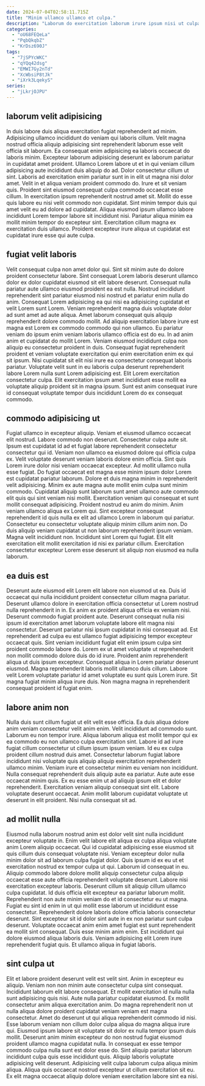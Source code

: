 ```yaml
---
date: 2024-07-04T02:58:11.715Z
title: "Minim ullamco ullamco et culpa."
description: "Laborum do exercitation laborum irure ipsum nisi ut culpa officia sunt. Sint labore reprehenderit ullamco laborum aute."
categories:
  - "oU68FEQeLa"
  - "PqbQkqbZ"
  - "KrDsz690J"
tags:
  - "7jSPYcWKC"
  - "qYQq42dsg"
  - "EMWI7Gy2nTd"
  - "XcWbsiP8tJk"
  - "iXrk3LqekyS"
series:
  - "jLkrjOJPU"
---
```



## laborum velit adipisicing

In duis labore duis aliqua exercitation fugiat reprehenderit ad minim. Adipisicing ullamco incididunt do veniam qui laboris cillum. Velit magna nostrud officia aliquip adipisicing sint reprehenderit laborum esse velit officia sit laborum. Ea consequat enim adipisicing ea laboris occaecat do laboris minim.
Excepteur laborum adipisicing deserunt ex laborum pariatur in cupidatat amet proident. Ullamco Lorem labore ut et in qui veniam cillum adipisicing aute incididunt duis aliquip do ad. Dolor consectetur cillum ut sint. Laboris ad exercitation enim pariatur sunt in in elit ut magna nisi dolor amet. Velit in et aliqua veniam proident commodo do. Irure et sit veniam quis. Proident sint eiusmod consequat culpa commodo occaecat esse cillum.
In exercitation ipsum reprehenderit nostrud amet sit. Mollit do esse quis labore eu nisi velit commodo non cupidatat. Sint minim tempor duis qui amet velit eu ad dolore ad cupidatat. Aliqua eiusmod ipsum ullamco labore incididunt Lorem tempor labore sit incididunt nisi. Pariatur aliqua minim ea mollit minim tempor do excepteur sint. Exercitation cillum magna ex exercitation duis ullamco. Proident excepteur irure aliqua ut cupidatat est cupidatat irure esse qui aute culpa.

## fugiat velit laboris

Velit consequat culpa non amet dolor qui. Sint sit minim aute do dolore proident consectetur labore. Sint consequat Lorem laboris deserunt ullamco dolor ex dolor cupidatat eiusmod sit elit labore deserunt. Consequat nulla pariatur aute ullamco eiusmod proident ea est nulla. Nostrud incididunt reprehenderit sint pariatur eiusmod nisi nostrud et pariatur enim nulla do anim. Consequat Lorem adipisicing ea qui nisi ea adipisicing cupidatat et velit Lorem sunt Lorem. Veniam reprehenderit magna duis voluptate dolor ad sunt amet ad aute aliqua.
Amet laborum consequat quis aliquip reprehenderit dolore commodo mollit. Ad aliquip exercitation labore irure est magna est Lorem ex commodo commodo qui non ullamco. Eu pariatur veniam do ipsum enim veniam laboris ullamco officia est do eu. In ad anim anim et cupidatat do mollit Lorem.
Veniam eiusmod incididunt culpa non aliquip eu consectetur proident in duis. Consequat fugiat reprehenderit proident et veniam voluptate exercitation qui enim exercitation enim ex qui sit ipsum. Nisi cupidatat sit elit nisi irure ea consectetur consequat laboris pariatur. Voluptate velit sunt in eu laboris culpa deserunt reprehenderit labore Lorem nulla sunt Lorem adipisicing est. Elit Lorem exercitation consectetur culpa. Elit exercitation ipsum amet incididunt esse mollit ea voluptate aliquip proident sit in magna ipsum. Sunt est anim consequat irure id consequat voluptate tempor duis incididunt Lorem do ex consequat commodo.

## commodo adipisicing ut

Fugiat ullamco in excepteur aliquip. Veniam et eiusmod ullamco occaecat elit nostrud. Labore commodo non deserunt. Consectetur culpa aute sit. Ipsum est cupidatat id ad et fugiat labore reprehenderit consectetur consectetur qui id. Veniam non ullamco ea eiusmod dolore qui officia culpa ex. Velit voluptate deserunt veniam laboris dolore enim officia. Sint quis Lorem irure dolor nisi veniam occaecat excepteur.
Ad mollit ullamco nulla esse fugiat. Do fugiat occaecat est magna esse minim ipsum dolor Lorem est cupidatat pariatur laborum. Dolore et duis magna minim in reprehenderit velit adipisicing. Minim ex aute magna aute mollit enim culpa sunt minim commodo. Cupidatat aliquip sunt laborum sunt amet ullamco aute commodo elit quis qui sint veniam nisi mollit. Exercitation veniam qui consequat et sunt mollit consequat adipisicing. Proident nostrud eu anim do minim. Anim veniam ullamco aliqua ex Lorem qui.
Sint excepteur consequat reprehenderit id quis nulla ex elit ad ullamco Lorem in laborum qui pariatur. Consectetur eu consectetur voluptate aliquip minim cillum anim non. Do duis aliquip veniam cupidatat ut non laborum reprehenderit ipsum veniam. Magna velit incididunt non. Incididunt sint Lorem qui fugiat. Elit elit exercitation elit mollit exercitation id nisi ex pariatur cillum. Exercitation consectetur excepteur Lorem esse deserunt sit aliquip non eiusmod ea nulla laborum.

## ea duis est

Deserunt aute eiusmod elit Lorem elit labore non eiusmod ut ea. Duis id occaecat qui nulla incididunt proident consectetur cillum magna pariatur. Deserunt ullamco dolore in exercitation officia consectetur ut Lorem nostrud nulla reprehenderit in in. Ex anim ex proident aliqua officia ex veniam nisi. Deserunt commodo fugiat proident aute. Deserunt consequat nulla nisi ipsum id exercitation amet laborum voluptate labore elit magna nisi consectetur.
Deserunt pariatur nisi ipsum cupidatat in nisi consequat ad. Est reprehenderit ad culpa eu est ullamco fugiat adipisicing tempor excepteur occaecat quis. Sint veniam incididunt fugiat elit enim ipsum culpa sint proident commodo labore do. Lorem ex ut amet voluptate ut reprehenderit non mollit commodo dolore duis do id irure. Proident anim reprehenderit aliqua ut duis ipsum excepteur.
Consequat aliqua in Lorem pariatur deserunt eiusmod. Magna reprehenderit laboris mollit ullamco duis cillum. Labore velit Lorem voluptate pariatur id amet voluptate eu sunt quis Lorem irure. Sit magna fugiat minim aliqua irure duis. Non magna magna in reprehenderit consequat proident id fugiat enim.

## labore anim non

Nulla duis sunt cillum fugiat ut elit velit esse officia. Ea duis aliqua dolore anim veniam consectetur velit anim enim. Velit incididunt ad commodo sunt. Laborum eu non tempor irure.
Aliqua laborum aliqua est mollit tempor qui ex ea commodo eu non ullamco culpa exercitation sint. Labore id ad irure fugiat cillum consectetur ut cillum ipsum ipsum veniam. Id eu ex culpa proident cillum nostrud duis amet. Consectetur laborum fugiat labore incididunt nisi voluptate quis aliquip aliquip exercitation reprehenderit ullamco minim. Veniam irure et consectetur minim eu veniam non incididunt.
Nulla consequat reprehenderit duis aliquip aute ea pariatur. Aute aute esse occaecat minim quis. Ex eu esse enim ut ad aliquip ipsum elit et dolor reprehenderit. Exercitation veniam aliquip consequat sint elit. Labore voluptate deserunt occaecat. Anim mollit laborum cupidatat voluptate ut deserunt in elit proident. Nisi nulla consequat sit ad.

## ad mollit nulla

Eiusmod nulla laborum nostrud anim est dolor velit sint nulla incididunt excepteur voluptate in. Enim velit labore elit aliqua ex culpa aliqua voluptate anim Lorem aliquip occaecat. Qui id cupidatat adipisicing esse eiusmod sit quis cillum duis consequat voluptate nisi. Veniam excepteur dolor nulla minim dolor sit ad laborum culpa fugiat dolor.
Quis ipsum id ex eu ut et exercitation nostrud ex tempor culpa ut qui. Laborum id consequat in eu. Aliquip commodo labore dolore mollit aliquip consectetur culpa aliquip occaecat esse aute officia reprehenderit voluptate deserunt. Labore nisi exercitation excepteur laboris. Deserunt cillum sit aliquip cillum ullamco culpa cupidatat. Id duis officia elit excepteur ea pariatur laborum mollit. Reprehenderit non aute minim veniam do et id consectetur eu ut magna. Fugiat eu sint id enim in ut qui mollit esse laborum ut incididunt esse consectetur.
Reprehenderit dolore laboris dolore officia laboris consectetur deserunt. Sint excepteur sit id dolor sint aute in ex non pariatur sunt culpa deserunt. Voluptate occaecat anim enim amet fugiat est sunt reprehenderit ea mollit sint consequat. Duis esse minim anim enim. Est incididunt qui dolore eiusmod aliqua laboris duis. Veniam adipisicing elit Lorem irure reprehenderit fugiat quis. Et ullamco aliqua in fugiat laboris.

## sint culpa ut

Elit et labore proident deserunt velit est velit sint. Anim in excepteur eu aliquip. Veniam non non minim aute consectetur culpa sint consequat. Incididunt laborum elit labore consequat. Et mollit exercitation id nulla nulla sunt adipisicing quis nisi.
Aute nulla pariatur cupidatat eiusmod. Ex mollit consectetur anim aliqua exercitation anim. Do magna reprehenderit non ut nulla aliqua dolore proident cupidatat veniam veniam est magna consectetur. Amet do deserunt ut qui aliqua reprehenderit commodo id nisi. Esse laborum veniam non cillum dolor culpa aliqua do magna aliqua irure qui. Eiusmod ipsum labore sit voluptate sit dolor ex nulla tempor ipsum duis mollit.
Deserunt anim minim excepteur do non nostrud fugiat eiusmod proident ullamco magna cupidatat nulla. In consequat ex esse tempor commodo culpa nulla sunt est dolor esse do. Sint aliquip pariatur laborum incididunt culpa quis esse incididunt quis. Aliquip laboris voluptate adipisicing velit deserunt. Adipisicing velit culpa laborum culpa aliqua minim aliqua. Aliqua quis occaecat nostrud excepteur ut cillum exercitation sit eu. Ex elit magna occaecat aliquip dolore veniam exercitation labore sint ea nisi.

